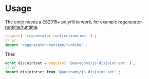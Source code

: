 # Usage
The code needs a ES2015+ polyfill to work, for example
[regenerator-runtime/runtime](https://babeljs.io/docs/usage/polyfill).
```js
require( 'regenerator-runtime/runtime' ) ;
// or
import 'regenerator-runtime/runtime' ;
```

Then
```js
const disjointset = require( '@aureooms/js-disjoint-set' ) ;
// or
import disjointset from '@aureooms/js-disjoint-set' ;
```
